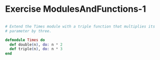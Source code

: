 Exercise ModulesAndFunctions-1
==============================

```elixir

# Extend the Times module with a triple function that multiplies its
# parameter by three.

defmodule Times do
  def double(n), do: n * 2
  def triple(n), do: n * 3
end

```
